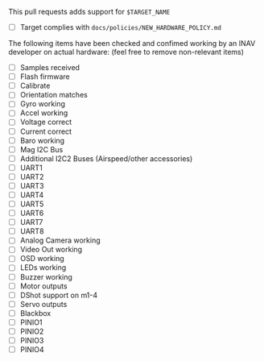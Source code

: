 This pull requests adds support for ``$TARGET_NAME``

 * [ ] Target complies with ``docs/policies/NEW_HARDWARE_POLICY.md``

The following items have been checked and confimed working by an INAV developer on actual hardware: (feel free to remove non-relevant items)

 * [ ] Samples received
 * [ ] Flash firmware
 * [ ] Calibrate
 * [ ] Orientation matches
 * [ ] Gyro working
 * [ ] Accel working
 * [ ] Voltage correct
 * [ ] Current correct
 * [ ] Baro working
 * [ ] Mag I2C Bus
 * [ ] Additional I2C2 Buses (Airspeed/other accessories)
 * [ ] UART1
 * [ ] UART2
 * [ ] UART3
 * [ ] UART4
 * [ ] UART5
 * [ ] UART6
 * [ ] UART7
 * [ ] UART8
 * [ ] Analog Camera working
 * [ ] Video Out working
 * [ ] OSD working
 * [ ] LEDs working
 * [ ] Buzzer working
 * [ ] Motor outputs
 * [ ] DShot support on m1-4
 * [ ] Servo outputs
 * [ ] Blackbox
 * [ ] PINIO1
 * [ ] PINIO2
 * [ ] PINIO3
 * [ ] PINIO4
